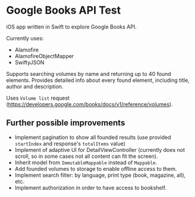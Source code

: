 # Google Books API Test

iOS app written in Swift to explore Google Books API.

Currently uses:
  - Alamofire
  - AlamofireObjectMapper
  - SwiftyJSON

Supports searching volumes by name and returning up to 40 found elements. 
Provides detailed info about every found element, including title, author and description. 

Uses `Volume list` request (https://developers.google.com/books/docs/v1/reference/volumes).


## Further possible improvements
- Implement pagination to show all founded results (use provided `startIndex` and response's `totalItems` value)
- Implement of adaptive UI for DetailViewController (currently does not scroll, so in some cases not all content can fit the screen).
- Inherit model from `ImmutableMappable` instead of `Mappable`. 
- Add founded volumes to storage to enable offline access to them.
- Implement search filter: by language, print type (book, magazine, all), etc. 
- Implement authorization in order to have access to bookshelf.